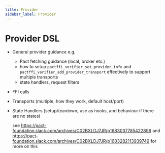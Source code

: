 ```yaml
---
title: Provider
sidebar_label: Provider
---
```


# Provider DSL

- General provider guidance e.g.
  - Pact fetching guidance (local, broker etc.)
  - how to setup `pactffi_verifier_set_provider_info` and `pactffi_verifier_add_provider_transport` effectively to support multiple transports
  - state handlers, request filters
- FFI calls
- Transports (multiple, how they work, default host/port)
- State Handlers (setup/teardown, use as hooks, and behaviour if there are no states)

  see https://pact-foundation.slack.com/archives/C02BXLDJ7JR/p1683037785422899 and https://pact-foundation.slack.com/archives/C02BXLDJ7JR/p1683282113939749 for more on this